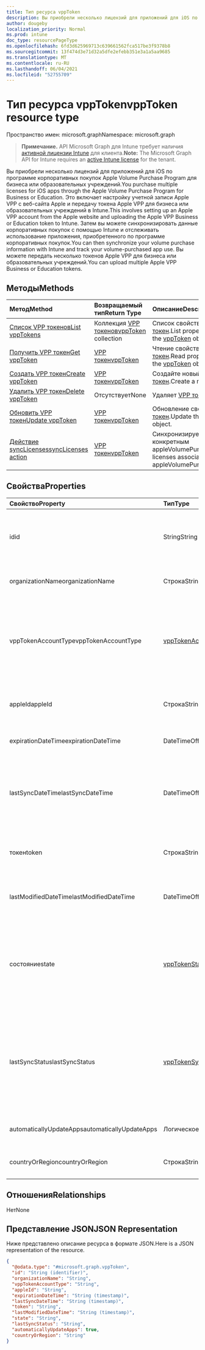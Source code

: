 ```yaml
---
title: Тип ресурса vppToken
description: Вы приобрели несколько лицензий для приложений для iOS по программе корпоративных покупок Apple Volume Purchase Program для бизнеса или образовательных учреждений. Это включает настройку учетной записи Apple VPP с веб-сайта Apple и передачу токена Apple VPP для бизнеса или образовательных учреждений в Intune. Затем вы можете синхронизировать данные корпоративных покупок с помощью Intune и отслеживать использование приложения, приобретенного по программе корпоративных покупок. Вы можете передать несколько токенов Apple VPP для бизнеса или образовательных учреждений.
author: dougeby
localization_priority: Normal
ms.prod: intune
doc_type: resourcePageType
ms.openlocfilehash: 6fd3d625969713c639661562fca517be3f9378b8
ms.sourcegitcommit: 13f474d3e71d32a5dfe2efebb351e3a1a5aa9685
ms.translationtype: MT
ms.contentlocale: ru-RU
ms.lasthandoff: 06/04/2021
ms.locfileid: "52755709"
---
```

# <a name="vpptoken-resource-type"></a><span data-ttu-id="99754-106">Тип ресурса vppToken</span><span class="sxs-lookup"><span data-stu-id="99754-106">vppToken resource type</span></span>

<span data-ttu-id="99754-107">Пространство имен: microsoft.graph</span><span class="sxs-lookup"><span data-stu-id="99754-107">Namespace: microsoft.graph</span></span>

> <span data-ttu-id="99754-108">**Примечание.** API Microsoft Graph для Intune требует наличия [активной лицензии Intune](https://go.microsoft.com/fwlink/?linkid=839381) для клиента.</span><span class="sxs-lookup"><span data-stu-id="99754-108">**Note:** The Microsoft Graph API for Intune requires an [active Intune license](https://go.microsoft.com/fwlink/?linkid=839381) for the tenant.</span></span>

<span data-ttu-id="99754-109">Вы приобрели несколько лицензий для приложений для iOS по программе корпоративных покупок Apple Volume Purchase Program для бизнеса или образовательных учреждений.</span><span class="sxs-lookup"><span data-stu-id="99754-109">You purchase multiple licenses for iOS apps through the Apple Volume Purchase Program for Business or Education.</span></span> <span data-ttu-id="99754-110">Это включает настройку учетной записи Apple VPP с веб-сайта Apple и передачу токена Apple VPP для бизнеса или образовательных учреждений в Intune.</span><span class="sxs-lookup"><span data-stu-id="99754-110">This involves setting up an Apple VPP account from the Apple website and uploading the Apple VPP Business or Education token to Intune.</span></span> <span data-ttu-id="99754-111">Затем вы можете синхронизировать данные корпоративных покупок с помощью Intune и отслеживать использование приложения, приобретенного по программе корпоративных покупок.</span><span class="sxs-lookup"><span data-stu-id="99754-111">You can then synchronize your volume purchase information with Intune and track your volume-purchased app use.</span></span> <span data-ttu-id="99754-112">Вы можете передать несколько токенов Apple VPP для бизнеса или образовательных учреждений.</span><span class="sxs-lookup"><span data-stu-id="99754-112">You can upload multiple Apple VPP Business or Education tokens.</span></span>

## <a name="methods"></a><span data-ttu-id="99754-113">Методы</span><span class="sxs-lookup"><span data-stu-id="99754-113">Methods</span></span>
|<span data-ttu-id="99754-114">Метод</span><span class="sxs-lookup"><span data-stu-id="99754-114">Method</span></span>|<span data-ttu-id="99754-115">Возвращаемый тип</span><span class="sxs-lookup"><span data-stu-id="99754-115">Return Type</span></span>|<span data-ttu-id="99754-116">Описание</span><span class="sxs-lookup"><span data-stu-id="99754-116">Description</span></span>|
|:---|:---|:---|
|[<span data-ttu-id="99754-117">Список VPP токенов</span><span class="sxs-lookup"><span data-stu-id="99754-117">List vppTokens</span></span>](../api/intune-onboarding-vpptoken-list.md)|<span data-ttu-id="99754-118">Коллекция [VPP токенов](../resources/intune-onboarding-vpptoken.md)</span><span class="sxs-lookup"><span data-stu-id="99754-118">[vppToken](../resources/intune-onboarding-vpptoken.md) collection</span></span>|<span data-ttu-id="99754-119">Список свойств и связей объектов [VPP токен](../resources/intune-onboarding-vpptoken.md).</span><span class="sxs-lookup"><span data-stu-id="99754-119">List properties and relationships of the [vppToken](../resources/intune-onboarding-vpptoken.md) objects.</span></span>|
|[<span data-ttu-id="99754-120">Получить VPP токен</span><span class="sxs-lookup"><span data-stu-id="99754-120">Get vppToken</span></span>](../api/intune-onboarding-vpptoken-get.md)|[<span data-ttu-id="99754-121">VPP токен</span><span class="sxs-lookup"><span data-stu-id="99754-121">vppToken</span></span>](../resources/intune-onboarding-vpptoken.md)|<span data-ttu-id="99754-122">Чтение свойств и связей объекта [VPP токен](../resources/intune-onboarding-vpptoken.md).</span><span class="sxs-lookup"><span data-stu-id="99754-122">Read properties and relationships of the [vppToken](../resources/intune-onboarding-vpptoken.md) object.</span></span>|
|[<span data-ttu-id="99754-123">Создать VPP токен</span><span class="sxs-lookup"><span data-stu-id="99754-123">Create vppToken</span></span>](../api/intune-onboarding-vpptoken-create.md)|[<span data-ttu-id="99754-124">VPP токен</span><span class="sxs-lookup"><span data-stu-id="99754-124">vppToken</span></span>](../resources/intune-onboarding-vpptoken.md)|<span data-ttu-id="99754-125">Создайте новый объект [VPP токен](../resources/intune-onboarding-vpptoken.md).</span><span class="sxs-lookup"><span data-stu-id="99754-125">Create a new [vppToken](../resources/intune-onboarding-vpptoken.md) object.</span></span>|
|[<span data-ttu-id="99754-126">Удалить VPP токен</span><span class="sxs-lookup"><span data-stu-id="99754-126">Delete vppToken</span></span>](../api/intune-onboarding-vpptoken-delete.md)|<span data-ttu-id="99754-127">Отсутствует</span><span class="sxs-lookup"><span data-stu-id="99754-127">None</span></span>|<span data-ttu-id="99754-128">Удаляет [VPP токен](../resources/intune-onboarding-vpptoken.md).</span><span class="sxs-lookup"><span data-stu-id="99754-128">Deletes a [vppToken](../resources/intune-onboarding-vpptoken.md).</span></span>|
|[<span data-ttu-id="99754-129">Обновить VPP токен</span><span class="sxs-lookup"><span data-stu-id="99754-129">Update vppToken</span></span>](../api/intune-onboarding-vpptoken-update.md)|[<span data-ttu-id="99754-130">VPP токен</span><span class="sxs-lookup"><span data-stu-id="99754-130">vppToken</span></span>](../resources/intune-onboarding-vpptoken.md)|<span data-ttu-id="99754-131">Обновление свойств объекта [VPP токен](../resources/intune-onboarding-vpptoken.md).</span><span class="sxs-lookup"><span data-stu-id="99754-131">Update the properties of a [vppToken](../resources/intune-onboarding-vpptoken.md) object.</span></span>|
|[<span data-ttu-id="99754-132">Действие syncLicenses</span><span class="sxs-lookup"><span data-stu-id="99754-132">syncLicenses action</span></span>](../api/intune-onboarding-vpptoken-synclicenses.md)|[<span data-ttu-id="99754-133">VPP токен</span><span class="sxs-lookup"><span data-stu-id="99754-133">vppToken</span></span>](../resources/intune-onboarding-vpptoken.md)|<span data-ttu-id="99754-134">Синхронизирует лицензии, связанные с конкретным appleVolumePurchaseProgramToken</span><span class="sxs-lookup"><span data-stu-id="99754-134">Syncs licenses associated with a specific appleVolumePurchaseProgramToken</span></span>|

## <a name="properties"></a><span data-ttu-id="99754-135">Свойства</span><span class="sxs-lookup"><span data-stu-id="99754-135">Properties</span></span>
|<span data-ttu-id="99754-136">Свойство</span><span class="sxs-lookup"><span data-stu-id="99754-136">Property</span></span>|<span data-ttu-id="99754-137">Тип</span><span class="sxs-lookup"><span data-stu-id="99754-137">Type</span></span>|<span data-ttu-id="99754-138">Описание</span><span class="sxs-lookup"><span data-stu-id="99754-138">Description</span></span>|
|:---|:---|:---|
|<span data-ttu-id="99754-139">id</span><span class="sxs-lookup"><span data-stu-id="99754-139">id</span></span>|<span data-ttu-id="99754-140">String</span><span class="sxs-lookup"><span data-stu-id="99754-140">String</span></span>|<span data-ttu-id="99754-141">Создается автоматически при создании appleVolumePurchaseProgramToken.</span><span class="sxs-lookup"><span data-stu-id="99754-141">This is automatically generated when the appleVolumePurchaseProgramToken is created.</span></span> <span data-ttu-id="99754-142">Это ключ объекта.</span><span class="sxs-lookup"><span data-stu-id="99754-142">It is the Key of the entity.</span></span>|
|<span data-ttu-id="99754-143">organizationName</span><span class="sxs-lookup"><span data-stu-id="99754-143">organizationName</span></span>|<span data-ttu-id="99754-144">Строка</span><span class="sxs-lookup"><span data-stu-id="99754-144">String</span></span>|<span data-ttu-id="99754-145">Организация, связанная с токеном Apple Volume Purchase Program.</span><span class="sxs-lookup"><span data-stu-id="99754-145">The organization associated with the Apple Volume Purchase Program Token</span></span>|
|<span data-ttu-id="99754-146">vppTokenAccountType</span><span class="sxs-lookup"><span data-stu-id="99754-146">vppTokenAccountType</span></span>|[<span data-ttu-id="99754-147">vppTokenAccountType</span><span class="sxs-lookup"><span data-stu-id="99754-147">vppTokenAccountType</span></span>](../resources/intune-shared-vpptokenaccounttype.md)|<span data-ttu-id="99754-148">Тип программы оптовых покупок, с которой связан заданный токен Apple Volume Purchase Program.</span><span class="sxs-lookup"><span data-stu-id="99754-148">The type of volume purchase program which the given Apple Volume Purchase Program Token is associated with.</span></span> <span data-ttu-id="99754-149">Возможные значения: `business`, `education`.</span><span class="sxs-lookup"><span data-stu-id="99754-149">Possible values are: `business`, `education`.</span></span> <span data-ttu-id="99754-150">Возможные значения: `business`, `education`.</span><span class="sxs-lookup"><span data-stu-id="99754-150">Possible values are: `business`, `education`.</span></span>|
|<span data-ttu-id="99754-151">appleId</span><span class="sxs-lookup"><span data-stu-id="99754-151">appleId</span></span>|<span data-ttu-id="99754-152">Строка</span><span class="sxs-lookup"><span data-stu-id="99754-152">String</span></span>|<span data-ttu-id="99754-153">Идентификатор Apple ID, связанный с заданным токеном Apple Volume Purchase Program.</span><span class="sxs-lookup"><span data-stu-id="99754-153">The apple Id associated with the given Apple Volume Purchase Program Token.</span></span>|
|<span data-ttu-id="99754-154">expirationDateTime</span><span class="sxs-lookup"><span data-stu-id="99754-154">expirationDateTime</span></span>|<span data-ttu-id="99754-155">DateTimeOffset</span><span class="sxs-lookup"><span data-stu-id="99754-155">DateTimeOffset</span></span>|<span data-ttu-id="99754-156">Дата и время завершения срока действия токена Apple Volume Purchase Program.</span><span class="sxs-lookup"><span data-stu-id="99754-156">The expiration date time of the Apple Volume Purchase Program Token.</span></span>|
|<span data-ttu-id="99754-157">lastSyncDateTime</span><span class="sxs-lookup"><span data-stu-id="99754-157">lastSyncDateTime</span></span>|<span data-ttu-id="99754-158">DateTimeOffset</span><span class="sxs-lookup"><span data-stu-id="99754-158">DateTimeOffset</span></span>|<span data-ttu-id="99754-159">Последнее выполнение синхронизации приложения при помощи службы Apple Volume Purchase Program с использованием токена Apple Volume Purchase Program.</span><span class="sxs-lookup"><span data-stu-id="99754-159">The last time when an application sync was done with the Apple volume purchase program service using the the Apple Volume Purchase Program Token.</span></span>|
|<span data-ttu-id="99754-160">токен</span><span class="sxs-lookup"><span data-stu-id="99754-160">token</span></span>|<span data-ttu-id="99754-161">Строка</span><span class="sxs-lookup"><span data-stu-id="99754-161">String</span></span>|<span data-ttu-id="99754-162">Строка токена Apple Volume Purchase Program; загрузка выполнена из Apple Volume Purchase Program.</span><span class="sxs-lookup"><span data-stu-id="99754-162">The Apple Volume Purchase Program Token string downloaded from the Apple Volume Purchase Program.</span></span>|
|<span data-ttu-id="99754-163">lastModifiedDateTime</span><span class="sxs-lookup"><span data-stu-id="99754-163">lastModifiedDateTime</span></span>|<span data-ttu-id="99754-164">DateTimeOffset</span><span class="sxs-lookup"><span data-stu-id="99754-164">DateTimeOffset</span></span>|<span data-ttu-id="99754-165">Дата и время последнего изменения, связанного с токеном Apple Volume Purchase Program.</span><span class="sxs-lookup"><span data-stu-id="99754-165">Last modification date time associated with the Apple Volume Purchase Program Token.</span></span>|
|<span data-ttu-id="99754-166">состояние</span><span class="sxs-lookup"><span data-stu-id="99754-166">state</span></span>|[<span data-ttu-id="99754-167">vppTokenState</span><span class="sxs-lookup"><span data-stu-id="99754-167">vppTokenState</span></span>](../resources/intune-onboarding-vpptokenstate.md)|<span data-ttu-id="99754-168">Текущее состояние токена Apple Volume Purchase Program.</span><span class="sxs-lookup"><span data-stu-id="99754-168">Current state of the Apple Volume Purchase Program Token.</span></span> <span data-ttu-id="99754-169">Возможные значения: `unknown`, `valid`, `expired`, `invalid`, `assignedToExternalMDM`.</span><span class="sxs-lookup"><span data-stu-id="99754-169">Possible values are: `unknown`, `valid`, `expired`, `invalid`, `assignedToExternalMDM`.</span></span> <span data-ttu-id="99754-170">Возможные значения: `unknown`, `valid`, `expired`, `invalid`, `assignedToExternalMDM`.</span><span class="sxs-lookup"><span data-stu-id="99754-170">Possible values are: `unknown`, `valid`, `expired`, `invalid`, `assignedToExternalMDM`.</span></span>|
|<span data-ttu-id="99754-171">lastSyncStatus</span><span class="sxs-lookup"><span data-stu-id="99754-171">lastSyncStatus</span></span>|[<span data-ttu-id="99754-172">vppTokenSyncStatus</span><span class="sxs-lookup"><span data-stu-id="99754-172">vppTokenSyncStatus</span></span>](../resources/intune-onboarding-vpptokensyncstatus.md)|<span data-ttu-id="99754-173">Текущее состояние последней синхронизации приложения, инициированной с помощью токена Apple Volume Purchase Program.</span><span class="sxs-lookup"><span data-stu-id="99754-173">Current sync status of the last application sync which was triggered using the Apple Volume Purchase Program Token.</span></span> <span data-ttu-id="99754-174">Возможные значения: `none`, `inProgress`, `completed`, `failed`.</span><span class="sxs-lookup"><span data-stu-id="99754-174">Possible values are: `none`, `inProgress`, `completed`, `failed`.</span></span> <span data-ttu-id="99754-175">Возможные значения: `none`, `inProgress`, `completed`, `failed`.</span><span class="sxs-lookup"><span data-stu-id="99754-175">Possible values are: `none`, `inProgress`, `completed`, `failed`.</span></span>|
|<span data-ttu-id="99754-176">automaticallyUpdateApps</span><span class="sxs-lookup"><span data-stu-id="99754-176">automaticallyUpdateApps</span></span>|<span data-ttu-id="99754-177">Логическое</span><span class="sxs-lookup"><span data-stu-id="99754-177">Boolean</span></span>|<span data-ttu-id="99754-178">Автоматически обновятся все приложения, не только для токена VPP.</span><span class="sxs-lookup"><span data-stu-id="99754-178">Whether or not apps for the VPP token will be automatically updated.</span></span>|
|<span data-ttu-id="99754-179">countryOrRegion</span><span class="sxs-lookup"><span data-stu-id="99754-179">countryOrRegion</span></span>|<span data-ttu-id="99754-180">Строка</span><span class="sxs-lookup"><span data-stu-id="99754-180">String</span></span>|<span data-ttu-id="99754-181">Автоматически обновятся все приложения, не только для токена VPP.</span><span class="sxs-lookup"><span data-stu-id="99754-181">Whether or not apps for the VPP token will be automatically updated.</span></span>|

## <a name="relationships"></a><span data-ttu-id="99754-182">Отношения</span><span class="sxs-lookup"><span data-stu-id="99754-182">Relationships</span></span>
<span data-ttu-id="99754-183">Нет</span><span class="sxs-lookup"><span data-stu-id="99754-183">None</span></span>

## <a name="json-representation"></a><span data-ttu-id="99754-184">Представление JSON</span><span class="sxs-lookup"><span data-stu-id="99754-184">JSON Representation</span></span>
<span data-ttu-id="99754-185">Ниже представлено описание ресурса в формате JSON.</span><span class="sxs-lookup"><span data-stu-id="99754-185">Here is a JSON representation of the resource.</span></span>
<!-- {
  "blockType": "resource",
  "keyProperty": "id",
  "@odata.type": "microsoft.graph.vppToken"
}
-->
``` json
{
  "@odata.type": "#microsoft.graph.vppToken",
  "id": "String (identifier)",
  "organizationName": "String",
  "vppTokenAccountType": "String",
  "appleId": "String",
  "expirationDateTime": "String (timestamp)",
  "lastSyncDateTime": "String (timestamp)",
  "token": "String",
  "lastModifiedDateTime": "String (timestamp)",
  "state": "String",
  "lastSyncStatus": "String",
  "automaticallyUpdateApps": true,
  "countryOrRegion": "String"
}
```




